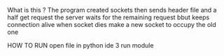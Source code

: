 What is this ?
The program created sockets then sends header file and a half get request 
the server waits for the remaining request bbut keeps connection alive
when socket dies make a new socket to occupy the old one


HOW TO RUN
open file in python ide 3
run module 
